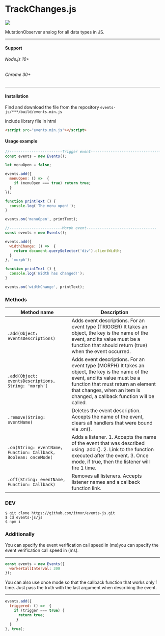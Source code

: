 # TrackChanges.js 
![](https://i.ibb.co/qyG1j01/track-Changes-Logo-Min.png)

MutationObserver analog for all data types in JS.

 ******
#### Support
###### Node.js 10+
###### Chrome 30+
 ******
#### Installation
Find and download the file from the repository
``
events-js/***/build/events.min.js
``

include library file in html
```html
<script src="events.min.js"></script>
```

#### Usage example
```javascript
//------------------------Trigger event--------------------------------
const events = new Events();

let menuOpen = false;

events.add({
  menuOpen: () =>  {
    if (menuOpen === true) return true;
  }
});

function printText () {
  console.log('The menu open!');
}

events.on('menuOpen', printText);

//------------------------Morph event--------------------------------
const events = new Events();

events.add({
  widthСhange: () =>  {
    return document.querySelector('div').clientWidth;
  }
}, 'morph');

function printText () {
  console.log('Width has changed!');
}

events.on('widthСhange', printText);
```

### Methods
| Method name | Description                    |
| ------------- | ------------------------------ |
| `.add(Object: eventsDescriptions)`      |  Adds event descriptions. For an event type (TRIGGER) It takes an object, the key is the name of the event, and its value must be a function that should return (true) when the event occurred. |
| `.add(Object: eventsDescriptions, String: 'morph')`      |  Adds event descriptions. For an event type (MORPH) It takes an object, the key is the name of the event, and its value must be a function that must return an element that changes, when an item is changed, a callback function will be called. |
| `.remove(String: eventName)`   | Deletes the event description. Accepts the name of the event, clears all handlers that were bound via .on(). |
| `.on(String: eventName, Function: Callback, Boolean: onceMode)`     |Adds a listener. 1. Accepts the name of the event that was described using .add ().  2. Link to the function executed after the event.  3. Once mode, if true, then the listener will fire 1 time.|
| `.off(String: eventName, Function: Callback)`   | Removes all listeners. Accepts listener names and a callback function link. |
### DEV
```
$ git clone https://github.com/itmor/events-js.git
$ cd events-js/js
$ npm i
```

### Additionally
You can specify the event verification call speed in (ms)you can specify the event verification call speed in (ms).
 ******
```javascript
const events = new Events({
  workerCallInterval: 300
});
``` 
You can also use once mode so that the callback function that works only 1 time. 
Just pass the truth with the last argument when describing the event.
 ******
```javascript
events.add({
  triggered: () =>  {
    if (trigger === true) {
      return true;
     }
  }
}, true);
``` 
